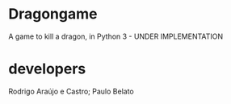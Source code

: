 # Dragongame

A game to kill a dragon, in Python 3 - UNDER IMPLEMENTATION

# developers
Rodrigo Araújo e Castro;
Paulo Belato
